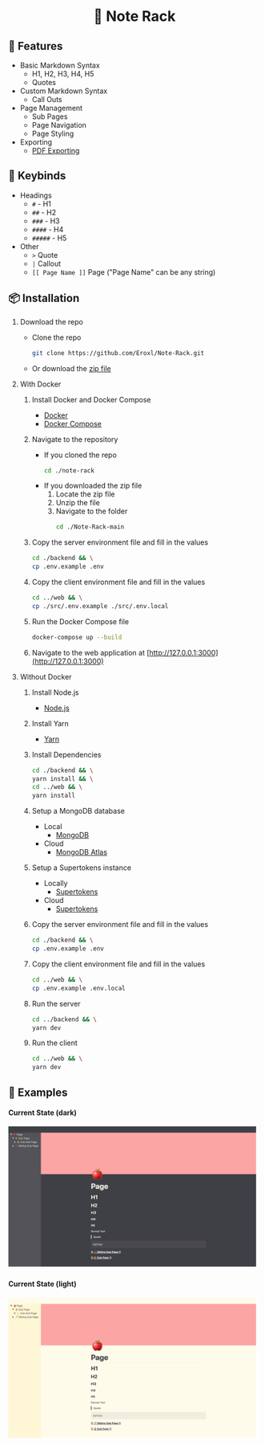 <h1 align="center">
    📝 Note Rack
</h1>

## 🌳 Features
* Basic Markdown Syntax
    * H1, H2, H3, H4, H5
    * Quotes
* Custom Markdown Syntax
    * Call Outs
* Page Management
    * Sub Pages
    * Page Navigation
    * Page Styling
* Exporting
    * [PDF Exporting](./images/Note%20Rack%20Page.pdf)

## 🎹 Keybinds
- Headings
    - `#` - H1
    - `##` - H2
    - `###` - H3
    - `####` - H4
    - `#####` - H5
- Other
    - `>` Quote
    - `|` Callout
    -  `[[ Page Name ]]` Page ("Page Name" can be any string)

## 📦 Installation
1. Download the repo
    * Clone the repo
        ```bash
        git clone https://github.com/Eroxl/Note-Rack.git
        ```
    * Or download the [zip file](https://github.com/Eroxl/Note-Rack/archive/refs/heads/main.zip)
1. With Docker
    1. Install Docker and Docker Compose
        - [Docker](https://docs.docker.com/get-docker/)
        - [Docker Compose](https://docs.docker.com/compose/install/)

    2. Navigate to the repository
        * If you cloned the repo
            ```bash
            cd ./note-rack
            ```
        * If you downloaded the zip file
            1. Locate the zip file
            2. Unzip the file
            3. Navigate to the folder
                ```bash
                cd ./Note-Rack-main
                ```

    3. Copy the server environment file and fill in the values
        ```bash
        cd ./backend && \
        cp .env.example .env
        ```

    4. Copy the client environment file and fill in the values
        ```bash
        cd ../web && \
        cp ./src/.env.example ./src/.env.local
        ```

    5. Run the Docker Compose file
        ```bash
        docker-compose up --build
        ```

    6. Navigate to the web application at [http://127.0.0.1:3000](http://127.0.0.1:3000)

2. Without Docker
    1. Install Node.js
        - [Node.js](https://nodejs.org/en/download/)

    2. Install Yarn
        - [Yarn](https://classic.yarnpkg.com/en/docs/install)

    3. Install Dependencies
        ```bash
        cd ./backend && \
        yarn install && \
        cd ../web && \
        yarn install
        ```
    
    4. Setup a MongoDB database
        - Local
            - [MongoDB](https://docs.mongodb.com/manual/installation/)
        - Cloud
            - [MongoDB Atlas](https://www.mongodb.com/cloud/atlas)

    5. Setup a Supertokens instance
        - Locally
            - [Supertokens](https://supertokens.com/docs/thirdparty/pre-built-ui/setup/core/without-docker)
        - Cloud
            - [Supertokens](https://supertokens.com/docs/thirdparty/pre-built-ui/setup/core/saas-setup)
    
    6. Copy the server environment file and fill in the values
        ```bash
        cd ./backend && \
        cp .env.example .env
        ```

    7. Copy the client environment file and fill in the values
        ```bash
        cd ../web && \
        cp .env.example .env.local
        ```

    8. Run the server
        ```bash
        cd ../backend && \
        yarn dev
        ```

    9. Run the client
        ```bash
        cd ../web && \
        yarn dev
        ```

## 🔬 Examples

#### Current State (dark)
<img src="./images/Desktop_Current_State_Dark.png" width="500">

#### Current State (light)
<img src="./images/Desktop_Current_State.png" width="500">
